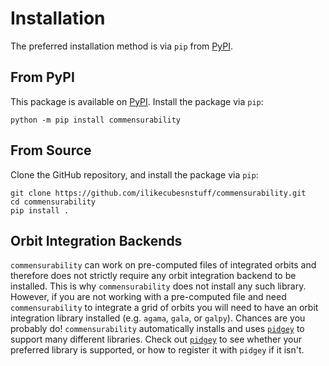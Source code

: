 # Installation

The preferred installation method is via `pip` from [PyPI](installation.md#from-pypi).

## From PyPI

This package is available on [PyPI](https://pypi.org/project/commensurability/). Install the package via `pip`:

```
python -m pip install commensurability
```

## From Source

Clone the GitHub repository, and install the package via `pip`:

```
git clone https://github.com/ilikecubesnstuff/commensurability.git
cd commensurability
pip install .
```

## Orbit Integration Backends

``commensurability`` can work on pre-computed files of integrated orbits and
therefore does not strictly require any orbit integration backend to be
installed. This is why ``commensurability`` does not install any such library.
However, if you are not working with a pre-computed file and need
``commensurability`` to integrate a grid of orbits you will need to have an
orbit integration library installed (e.g. `agama`, `gala`, or `galpy`). Chances
are you probably do! ``commensurability`` automatically installs and uses
[``pidgey``](https://pypi.org/project/pidgey/) to support many different
libraries. Check out [``pidgey``](https://pypi.org/project/pidgey/) to see
whether your preferred library is supported, or how to register it with
``pidgey`` if it isn't.
